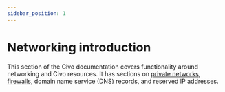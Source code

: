 ```yaml
---
sidebar_position: 1
---
```

# Networking introduction

This section of the Civo documentation covers functionality around networking and Civo resources. It has sections on [private networks](./private-networks), [firewalls](./firewalls), domain name service (DNS) records, and reserved IP addresses.